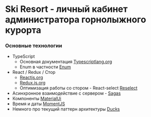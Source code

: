 # Ski Resort - личный кабинет администратора горнолыжного курорта

### Основные технологии

- TypeScript
  - Основная документация [Typescriptlang.org](https://www.typescriptlang.org/docs/handbook/basic-types.html)
  - Enum в частности [Enum](https://www.typescriptlang.org/docs/handbook/enums.html)
- React / Redux / Стор
  - [Reactjs.org](https://reactjs.org/)
  - [Redux.js.org](https://redux.js.org/)
  - Оптимизация работы со стором - React-select [Reselect](https://github.com/reduxjs/reselect)
- Асинхронное взаимодействие с сервером - [Sagas](https://redux-saga.js.org/docs/introduction/BeginnerTutorial.html)
- Компоненты [MaterialUi](https://material-ui.com/ru/getting-started/usage/)
- Время и даты [MomentJS](https://momentjs.com/docs/)
- Немного про текущий паттерн архитектуры [Ducks](https://www.freecodecamp.org/news/scaling-your-redux-app-with-ducks-6115955638be/)
